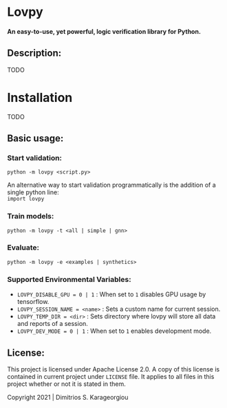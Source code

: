 # Lovpy
#### An easy-to-use, yet powerful, logic verification library for Python.

## Description:
TODO

# Installation
TODO

## Basic usage:
### Start validation:
`python -m lovpy <script.py>`

An alternative way to start validation programmatically is the addition of a single python line:\
`import lovpy`

### Train models:
`python -m lovpy -t <all | simple | gnn>`

### Evaluate:
`python -m lovpy -e <examples | synthetics>`

### Supported Environmental Variables:
- `LOVPY_DISABLE_GPU = 0 | 1` : When set to `1` disables GPU usage by tensorflow.
- `LOVPY_SESSION_NAME = <name>` : Sets a custom name for current session.
- `LOVPY_TEMP_DIR = <dir>` : Sets directory where lovpy will store all data and reports of a session.
- `LOVPY_DEV_MODE = 0 | 1` : When set to `1` enables development mode.

## License:

This project is licensed under Apache License 2.0. A copy of this license is contained in current project under `LICENSE` file. It applies to all files in this project whether or not it is stated in them.

Copyright 2021 | Dimitrios S. Karageorgiou